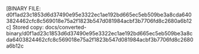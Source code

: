 [BINARY FILE: d0f1ad23c1853d6d37490e95e3322ec1ae192bd665ec5eb509be3a8cda6403824462cfc8c569018e75a2f1823b547d081984acbf3b7706fd8c2680a6b12c]
Stored copy: docs/converted-binary/d0f1ad23c1853d6d37490e95e3322ec1ae192bd665ec5eb509be3a8cda6403824462cfc8c569018e75a2f1823b547d081984acbf3b7706fd8c2680a6b12c
